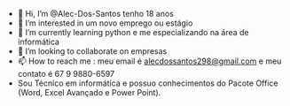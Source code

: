 - 👋 Hi, I’m @Alec-Dos-Santos tenho 18 anos
- 👀 I’m interested in  um novo emprego ou estágio
- 🌱 I’m currently learning  python e me especializando na área de informática
- 💞️ I’m looking to collaborate on  empresas
- 📫 How to reach me : meu email é alecdossantos298@gmail.com e meu contato é 67 9 9880-6597
- Sou Técnico em informática e possuo conhecimentos do Pacote Office (Word, Excel Avançado e Power Point).



<!---
Alec-Dos-Santos/Alec-Dos-Santos is a ✨ special ✨ repository because its `README.md` (this file) appears on your GitHub profile.
You can click the Preview link to take a look at your changes.
--->
